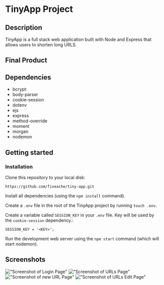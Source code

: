 # TinyApp Project

## Description
TinyApp is a full stack web application built with Node and Express that allows users to shorten long URLS.

## Final Product

## Dependencies

* bcrypt:
* body-parser
* cookie-session
* dotenv
* ejs
* express
* method-override
* moment
* morgan
* nodemon

## Getting started

### Installation

Clone this repository to your local disk:
```
https://github.com/fiveache/tiny-app.git
```

Install all dependencies (using the `npm install` command).

Create a `.env` file in the root of the TinyApp project by running `touch .env`.

Create a variable called `SESSION_KEY` in your `.env` file. Key will be used by the `cookie-session` dependency.:

```
SESSION_KEY = '<KEY>';
```

Run the development web server using the `npm start` command (which will start nodemon).

## Screenshots
!["Screenshot of Login Page"](https://github.com/fiveache/tiny-app/blob/master/docs/loginpage.png?raw=true)
!["Screenshot of URLs Page"](https://github.com/fiveache/tiny-app/blob/master/docs/urlpage.png?raw=true)
!["Screenshot of new URL Page"](https://github.com/fiveache/tiny-app/blob/master/docs/newurl.png?raw=true)
!["Screenshot of URLs Edit Page"](https://github.com/fiveache/tiny-app/blob/master/docs/urlupdatepage.png?raw=true)
